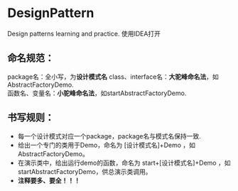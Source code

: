 # DesignPattern
Design patterns learning and practice.
使用IDEA打开
## 命名规范：
package名：全小写，为**设计模式名**
class、interface名：**大驼峰命名法**，如AbstractFactoryDemo.  
函数名、变量名：**小驼峰命名法**，如startAbstractFactoryDemo.
## 书写规则：
- 每一个设计模式对应一个package，package名与模式名保持一致.  
- 给出一个专门的类用于Demo，命名为 [设计模式名]+Demo ，如AbstractFactoryDemo。  
- 在演示类中，给出运行demo的函数，命名为 start+[设计模式名]+Demo ，如startAbstractFactoryDemo，供总演示类调用。
- **注释要多、要全！！！**
